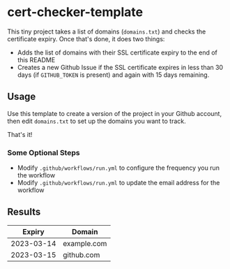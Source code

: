 # cert-checker-template

This tiny project takes a list of domains (`domains.txt`) and checks the certificate expiry. Once that's done, it does two things:

- Adds the list of domains with their SSL certificate expiry to the end of this README
- Creates a new Github Issue if the SSL certificate expires in less than 30 days (if `GITHUB_TOKEN` is present) and again with 15 days remaining.


## Usage

Use this template to create a version of the project in your Github account, then edit `domains.txt` to set up the domains you want to track.

That's it!


### Some Optional Steps

- Modify `.github/workflows/run.yml` to configure the frequency you run the workflow
- Modify `.github/workflows/run.yml` to update the email address for the workflow

## Results

| Expiry    | Domain   |
|-----------|----------|
| 2023-03-14 | example.com |
| 2023-03-15 | github.com |
